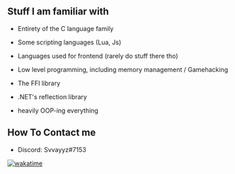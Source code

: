 ## Stuff I am familiar with
- Entirety of the C language family
- Some scripting languages (Lua, Js)
- Languages used for frontend (rarely do stuff there tho)

- Low level programming, including memory management / Gamehacking
- The FFI library
- .NET's reflection library
- heavily OOP-ing everything

## How To Contact me
- Discord: Svvayyz#7153

[![wakatime](https://wakatime.com/badge/user/018b24ba-b1d0-4d9c-b5a5-eed82d06ee18.svg)](https://wakatime.com/@018b24ba-b1d0-4d9c-b5a5-eed82d06ee18)
